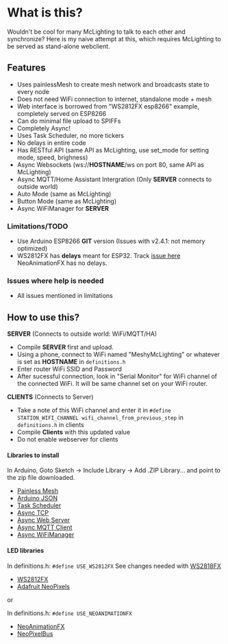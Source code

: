 # What is this?

Wouldn't be cool for many McLighting to talk to each other and synchronize? Here is my naive attempt at this, which requires McLighting to be served as stand-alone webclient.

## Features

- Uses painlessMesh to create mesh network and broadcasts state to every node
- Does not need WiFi connection to internet, standalone mode + mesh
- Web interface is borrowed from "WS2812FX esp8266" example, completely served on ESP8266
- Can do minimal file upload to SPIFFs
- Completely Async!
- Uses Task Scheduler, no more tickers
- No delays in entire code
- Has RESTful API (same API as McLighting, use set_mode for setting mode, speed, brighness)
- Async Websockets (ws://**HOSTNAME**/ws on port 80, same API as McLighting)
- Async MQTT/Home Assistant Intergration (Only **SERVER** connects to outside world)
- Auto Mode (same as McLighting)
- Button Mode (same as McLighting)
- Async WiFiManager for **SERVER**

### Limitations/TODO

- Use Arduino ESP8266 **GIT** version (Issues with v2.4.1: not memory optimized)
- WS2812FX has **delays** meant for ESP32. Track [issue here](https://github.com/kitesurfer1404/WS2812FX/issues/89) NeoAnimationFX has no delays.

### Issues where help is needed

- All issues mentioned in limitations

## How to use this?

**SERVER** (Connects to outside world:  WiFi/MQTT/HA)

* Compile **SERVER** first and upload.
* Using a phone, connect to WiFi named "MeshyMcLighting" or whatever is set as **HOSTNAME** in `definitions.h`
* Enter router WiFi SSID and Password
* After sucessful connection, look in "Serial Monitor" for WiFi channel of the connected WiFi. It will be same channel set on your WiFi router.

**CLIENTS** (Connects to Server)

* Take a note of this WiFi channel and enter it in `#define STATION_WIFI_CHANNEL wifi_channel_from_previous_step` in `definitions.h` in clients
* Compile **Clients** with this updated value
* Do not enable webserver for clients


#### Libraries to install

In Arduino, Goto Sketch -> Include Library -> Add .ZIP Library... and point to the zip file downloaded.

* [Painless Mesh](https://gitlab.com/painlessMesh/painlessMesh/-/archive/master/painlessMesh-master.zip)
* [Arduino JSON](https://github.com/bblanchon/ArduinoJson/archive/master.zip)
* [Task Scheduler](https://github.com/arkhipenko/TaskScheduler/archive/master.zip)
* [Async TCP](https://github.com/me-no-dev/ESPAsyncTCP/archive/master.zip)
* [Async Web Server](https://github.com/me-no-dev/ESPAsyncWebServer/archive/master.zip)
* [Async MQTT Client](https://github.com/marvinroger/async-mqtt-client/archive/master.zip)
* [Async WiFiManager](https://github.com/alanswx/ESPAsyncWiFiManager/archive/master.zip)

#### LED libraries
In definitions.h: `#define USE_WS2812FX` See changes needed with [WS2818FX](https://github.com/kitesurfer1404/WS2812FX/issues/89)

* [WS2812FX](https://github.com/kitesurfer1404/WS2812FX/archive/master.zip)
* [Adafruit NeoPixels](https://github.com/adafruit/Adafruit_NeoPixel/archive/master.zip)

or

In definitions.h: `#define USE_NEOANIMATIONFX`
* [NeoAnimationFX](https://github.com/debsahu/NeoAnimationFX/archive/master.zip)
* [NeoPixelBus](https://github.com/Makuna/NeoPixelBus/archive/master.zip)
